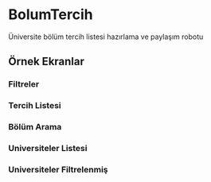 # BolumTercih

Üniversite bölüm tercih listesi hazırlama ve paylaşım robotu

## Örnek Ekranlar

### Filtreler

### Tercih Listesi

### Bölüm Arama

### Universiteler Listesi

### Universiteler Filtrelenmiş


